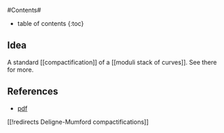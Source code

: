
#Contents#
* table of contents
{:toc}


## Idea

A standard [[compactification]] of a [[moduli stack of curves]]. See there for more.

## References

* [pdf](http://www.math.harvard.edu/~kochs/DMC.pdf)

[[!redirects Deligne-Mumford compactifications]]

